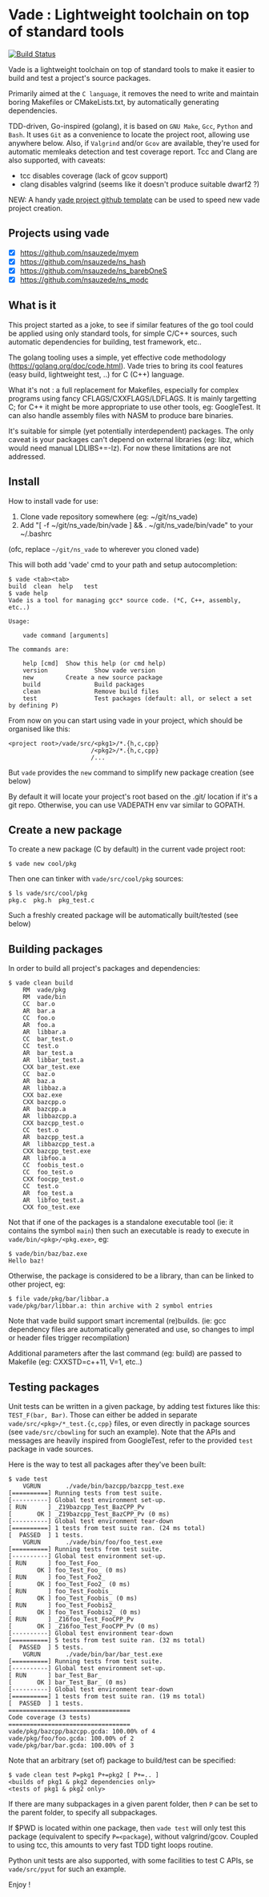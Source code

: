 # Vade : Lightweight toolchain on top of standard tools
[![Build Status][WorkflowBadge]][WorkflowUrl]

Vade is a lightweight toolchain on top of standard tools to make it easier to build and test a project's source packages.

Primarily aimed at the `C language`, it removes the need to write and maintain boring Makefiles or CMakeLists.txt, by automatically generating dependencies.

TDD-driven, Go-inspired (golang), it is based on `GNU Make`, `Gcc`, `Python` and `Bash`.
It uses `Git` as a convenience to locate the project root, allowing use anywhere below.
Also, if `Valgrind` and/or `Gcov` are available, they're used for automatic memleaks detection and test coverage report.
Tcc and Clang are also supported, with caveats:
- tcc disables coverage (lack of gcov support)
- clang disables valgrind (seems like it doesn't produce suitable dwarf2 ?)

NEW: A handy [vade project github template](https://github.com/nsauzede/ns_vade_template) can be used to speed new vade project creation.

## Projects using vade
- [x] https://github.com/nsauzede/myem
- [x] https://github.com/nsauzede/ns_hash
- [x] https://github.com/nsauzede/ns_barebOneS
- [x] https://github.com/nsauzede/ns_modc

## What is it
This project started as a joke, to see if similar features of the go tool could be applied using only standard tools,
for simple C/C++ sources, such automatic dependencies for building, test framework, etc..

The golang tooling uses a simple, yet effective code methodology (https://golang.org/doc/code.html).
Vade tries to bring its cool features (easy build, lightweight test, ..) for C (C++) language.

What it's not : a full replacement for Makefiles, especially for complex programs using fancy
CFLAGS/CXXFLAGS/LDFLAGS.
It is mainly targetting C; for C++ it might be more appropriate to use other tools, eg: GoogleTest.
It can also handle assembly files with NASM to produce bare binaries.

It's suitable for simple (yet potentially interdependent) packages.
The only caveat is your packages can't depend on external libraries (eg: libz, which would need manual LDLIBS+=-lz).
For now these limitations are not addressed.

## Install
How to install vade for use:
1) Clone vade repository somewhere (eg: ~/git/ns_vade)
2) Add "[ -f ~/git/ns_vade/bin/vade ] && . ~/git/ns_vade/bin/vade" to your ~/.bashrc

(ofc, replace `~/git/ns_vade` to wherever you cloned vade)

This will both add 'vade' cmd to your path and setup autocompletion:
```
$ vade <tab><tab>
build  clean  help   test
$ vade help
Vade is a tool for managing gcc* source code. (*C, C++, assembly, etc..)

Usage:

    vade command [arguments]

The commands are:

    help [cmd]  Show this help (or cmd help)
    version             Show vade version
    new         Create a new source package
    build               Build packages
    clean               Remove build files
    test                Test packages (default: all, or select a set by defining P)
```


From now on you can start using vade in your project, which should be organised like this:
```
<project root>/vade/src/<pkg1>/*.{h,c,cpp}
                       /<pkg2>/*.{h,c,cpp}
                       /...
```
But `vade` provides the `new` command to simplify new package creation (see below)

By default it will locate your project's root based on the .git/ location if it's a git repo.
Otherwise, you can use VADEPATH env var similar to GOPATH.

## Create a new package
To create a new package (C by default) in the current vade project root:
```
$ vade new cool/pkg
```
Then one can tinker with `vade/src/cool/pkg` sources:
```
$ ls vade/src/cool/pkg
pkg.c  pkg.h  pkg_test.c
```
Such a freshly created package will be automatically built/tested (see below)

## Building packages
In order to build all project's packages and dependencies:
```
$ vade clean build
    RM  vade/pkg
    RM  vade/bin
    CC  bar.o
    AR  bar.a
    CC  foo.o
    AR  foo.a
    AR  libbar.a
    CC  bar_test.o
    CC  test.o
    AR  bar_test.a
    AR  libbar_test.a
    CXX bar_test.exe
    CC  baz.o
    AR  baz.a
    AR  libbaz.a
    CXX baz.exe
    CXX bazcpp.o
    AR  bazcpp.a
    AR  libbazcpp.a
    CXX bazcpp_test.o
    CC  test.o
    AR  bazcpp_test.a
    AR  libbazcpp_test.a
    CXX bazcpp_test.exe
    AR  libfoo.a
    CC  foobis_test.o
    CC  foo_test.o
    CXX foocpp_test.o
    CC  test.o
    AR  foo_test.a
    AR  libfoo_test.a
    CXX foo_test.exe
```

Not that if one of the packages is a standalone executable tool (ie: it contains the symbol `main`) then
such an executable is ready to execute in `vade/bin/<pkg>/<pkg.exe>`, eg:
```
$ vade/bin/baz/baz.exe
Hello baz!
```

Otherwise, the package is considered to be a library, than can be linked to other project, eg:
```
$ file vade/pkg/bar/libbar.a
vade/pkg/bar/libbar.a: thin archive with 2 symbol entries
```

Note that vade build support smart incremental (re)builds.
(ie: gcc dependency files are automatically generated and use, so changes to impl or header files trigger recompilation)

Additional parameters after the last command (eg: build) are passed to Makefile (eg: CXXSTD=c++11, V=1, etc..)

## Testing packages
Unit tests can be written in a given package, by adding test fixtures like this: `TEST_F(bar, Bar)`.
Those can either be added in separate `vade/src/<pkg>/*_test.{c,cpp}` files, or even directly in package sources (see `vade/src/cbowling` for such an example).
Note that the APIs and messages are heavily inspired from GoogleTest, refer to the provided `test` package in vade sources.

Here is the way to test all packages after they've been built:
```
$ vade test
    VGRUN       ./vade/bin/bazcpp/bazcpp_test.exe
[==========] Running tests from test suite.
[----------] Global test environment set-up.
[ RUN      ] _Z19bazcpp_Test_BazCPP_Pv
[       OK ] _Z19bazcpp_Test_BazCPP_Pv (0 ms)
[----------] Global test environment tear-down
[==========] 1 tests from test suite ran. (24 ms total)
[  PASSED  ] 1 tests.
    VGRUN       ./vade/bin/foo/foo_test.exe
[==========] Running tests from test suite.
[----------] Global test environment set-up.
[ RUN      ] foo_Test_Foo_
[       OK ] foo_Test_Foo_ (0 ms)
[ RUN      ] foo_Test_Foo2_
[       OK ] foo_Test_Foo2_ (0 ms)
[ RUN      ] foo_Test_Foobis_
[       OK ] foo_Test_Foobis_ (0 ms)
[ RUN      ] foo_Test_Foobis2_
[       OK ] foo_Test_Foobis2_ (0 ms)
[ RUN      ] _Z16foo_Test_FooCPP_Pv
[       OK ] _Z16foo_Test_FooCPP_Pv (0 ms)
[----------] Global test environment tear-down
[==========] 5 tests from test suite ran. (32 ms total)
[  PASSED  ] 5 tests.
    VGRUN       ./vade/bin/bar/bar_test.exe
[==========] Running tests from test suite.
[----------] Global test environment set-up.
[ RUN      ] bar_Test_Bar_
[       OK ] bar_Test_Bar_ (0 ms)
[----------] Global test environment tear-down
[==========] 1 tests from test suite ran. (19 ms total)
[  PASSED  ] 1 tests.
==================================
Code coverage (3 tests)
==================================
vade/pkg/bazcpp/bazcpp.gcda: 100.00% of 4
vade/pkg/foo/foo.gcda: 100.00% of 2
vade/pkg/bar/bar.gcda: 100.00% of 3
```

Note that an arbitrary (set of) package to build/test can be specified:
```
$ vade clean test P=pkg1 P+=pkg2 [ P+=.. ]
<builds of pkg1 & pkg2 dependencies only>
<tests of pkg1 & pkg2 only>
```
If there are many subpackages in a given parent folder, then `P` can be set to the parent folder, to specify all subpackages.

If $PWD is located within one package, then `vade test` will only test this package (equivalent to specify `P=<package`), without valgrind/gcov.
Coupled to using tcc, this amounts to very fast TDD tight loops routine.

Python unit tests are also supported, with some facilities to test C APIs, se `vade/src/pyut` for such an example.

Enjoy !

[WorkflowBadge]: https://github.com/nsauzede/ns_vade/workflows/vade/badge.svg
[WorkflowUrl]: https://github.com/nsauzede/ns_vade/commits/main
